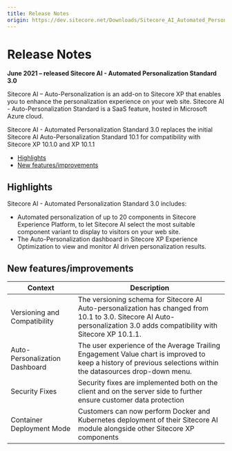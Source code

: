 ```yaml
---
title: Release Notes
origin: https://dev.sitecore.net/Downloads/Sitecore_AI_Automated_Personalization_Standard/3x/Sitecore_AI_Automated_Personalization_Standard_300/Release_Notes
---
```


# Release Notes

**June 2021 – released Sitecore AI - Automated Personalization Standard 3.0**

Sitecore AI – Auto-Personalization is an add-on to Sitecore XP that enables you to enhance the personalization experience on your web site. Sitecore AI - Auto-Personalization Standard is a SaaS feature, hosted in Microsoft Azure cloud.

Sitecore AI - Automated Personalization Standard 3.0 replaces the initial Sitecore AI Auto-Personalization Standard 10.1 for compatibility with Sitecore XP 10.1.0 and XP 10.1.1

-   [Highlights](#Highlights)
-   [New features/improvements](#New)

## Highlights

Sitecore AI - Automated Personalization Standard 3.0 includes:

-   Automated personalization of up to 20 components in Sitecore Experience Platform, to let Sitecore AI select the most suitable component variant to display to visitors on your web site.
-   The Auto-Personalization dashboard in Sitecore XP Experience Optimization to view and monitor AI driven personalization results.

## New features/improvements

 | Context | Description |
 | --- | --- |
 | Versioning and Compatibility​​ | The versioning schema for Sitecore AI Auto-personalization has changed from 10.1 to 3.0. Sitecore AI Auto-personalization 3.0 adds compatibility with Sitecore XP 10.1.1. |
 | ​​​Auto-Personalization Dashboard | The user experience of the Average Trailing Engagement Value chart is improved to keep a history of previous selections within the datasources drop-down menu. |
 | ​​Security Fixes | Security fixes are implemented both on the client and on the server side to further ensure customer data protection |
 | ​​Container Deployment Mode | Customers can now perform Docker and Kubernetes deployment of their Sitecore AI module alongside other Sitecore XP components |